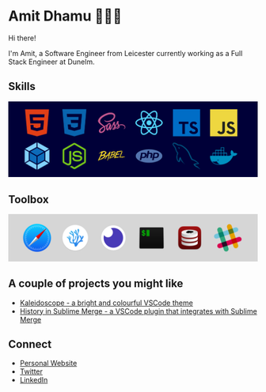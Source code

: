 # Amit Dhamu 👨🏽‍💻
Hi there!

I'm Amit, a Software Engineer from Leicester currently working as a Full Stack Engineer at Dunelm.

## Skills
![HTML5, CSS3, SASS, React, Typescript, Javascript, Webpack, Node, Babel, PHP, MySQL, Docker](https://raw.githubusercontent.com/adhamu/adhamu/master/img/skills.png)

## Toolbox
![Safari, VSCodium, Insomnia, iTerm2, Sequel Ace, Slack](https://raw.githubusercontent.com/adhamu/adhamu/master/img/toolbox.png)

## A couple of projects you might like
- [Kaleidoscope - a bright and colourful VSCode theme](https://marketplace.visualstudio.com/items?itemName=adhamu.kaleidoscope)
- [History in Sublime Merge - a VSCode plugin that integrates with Sublime Merge](https://marketplace.visualstudio.com/items?itemName=adhamu.history-in-sublime-merge)

## Connect
- [Personal Website](https://amitd.co)
- [Twitter](https://twitter.com/adhamu)
- [LinkedIn](https://www.linkedin.com/pub/amit-dhamu/30/797/806)
